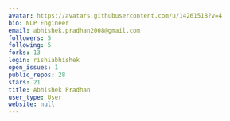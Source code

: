 ```yaml
---
avatar: https://avatars.githubusercontent.com/u/14261518?v=4
bio: NLP Engineer
email: abhishek.pradhan2008@gmail.com
followers: 5
following: 5
forks: 13
login: rishiabhishek
open_issues: 1
public_repos: 28
stars: 21
title: Abhishek Pradhan
user_type: User
website: null
---
```

